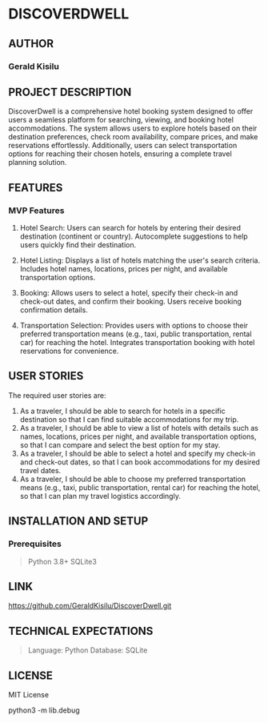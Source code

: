 # DISCOVERDWELL
## AUTHOR
### Gerald Kisilu

## PROJECT DESCRIPTION
DiscoverDwell is a comprehensive hotel booking system designed to offer users a seamless platform for searching, viewing, and booking hotel accommodations. The system allows users to explore hotels based on their destination preferences, check room availability, compare prices, and make reservations effortlessly. Additionally, users can select transportation options for reaching their chosen hotels, ensuring a complete travel planning solution.

## FEATURES
### MVP Features
1. Hotel Search:
Users can search for hotels by entering their desired destination (continent or country).
Autocomplete suggestions to help users quickly find their destination.

2. Hotel Listing:
Displays a list of hotels matching the user's search criteria.
Includes hotel names, locations, prices per night, and available transportation options.

3. Booking:
Allows users to select a hotel, specify their check-in and check-out dates, and confirm their booking.
Users receive booking confirmation details.

4. Transportation Selection:
Provides users with options to choose their preferred transportation means (e.g., taxi, public transportation, rental car) for reaching the hotel.
Integrates transportation booking with hotel reservations for convenience.


## USER STORIES
The required user stories are:

1. As a traveler, I should be able to search for hotels in a specific destination so that I can find suitable accommodations for my trip.
2. As a traveler, I should be able to view a list of hotels with details such as names, locations, prices per night, and available transportation options, so that I can compare and select the best option for my stay.
3. As a traveler, I should be able to select a hotel and specify my check-in and check-out dates, so that I can book accommodations for my desired travel dates.
4. As a traveler, I should be able to choose my preferred transportation means (e.g., taxi, public transportation, rental car) for reaching the hotel, so that I can plan my travel logistics accordingly.

## INSTALLATION AND SETUP
### Prerequisites
> Python 3.8+
> SQLite3

## LINK
https://github.com/GeraldKisilu/DiscoverDwell.git

## TECHNICAL EXPECTATIONS
> Language: Python
> Database: SQLite

## LICENSE
MIT License


 python3 -m lib.debug